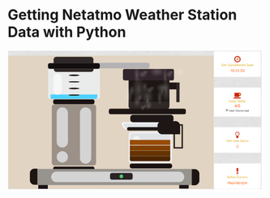 # Getting Netatmo Weather Station Data with Python

![alt text](https://github.com/taskma/Coffe_Level_Track/blob/master/coffelevel.PNG)

